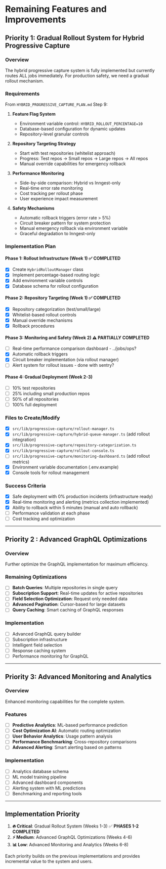 # Remaining Features and Improvements

## Priority 1: Gradual Rollout System for Hybrid Progressive Capture

### Overview
The hybrid progressive capture system is fully implemented but currently routes ALL jobs immediately. For production safety, we need a gradual rollout mechanism.

### Requirements
From `HYBRID_PROGRESSIVE_CAPTURE_PLAN.md` Step 9:

1. **Feature Flag System**
   - Environment variable control: `HYBRID_ROLLOUT_PERCENTAGE=10`
   - Database-based configuration for dynamic updates
   - Repository-level granular controls

2. **Repository Targeting Strategy**
   - Start with test repositories (whitelist approach)
   - Progress: Test repos → Small repos → Large repos → All repos
   - Manual override capabilities for emergency rollback

3. **Performance Monitoring**
   - Side-by-side comparison: Hybrid vs Inngest-only
   - Real-time error rate monitoring
   - Cost tracking per rollout phase
   - User experience impact measurement

4. **Safety Mechanisms**
   - Automatic rollback triggers (error rate > 5%)
   - Circuit breaker pattern for system protection
   - Manual emergency rollback via environment variable
   - Graceful degradation to Inngest-only

### Implementation Plan

#### Phase 1: Rollout Infrastructure (Week 1) ✅ COMPLETED
- [x] Create `HybridRolloutManager` class
- [x] Implement percentage-based routing logic
- [x] Add environment variable controls
- [x] Database schema for rollout configuration

#### Phase 2: Repository Targeting (Week 1) ✅ COMPLETED
- [x] Repository categorization (test/small/large)
- [x] Whitelist-based rollout controls
- [x] Manual override mechanisms
- [x] Rollback procedures

#### Phase 3: Monitoring and Safety (Week 2) ⚠️ PARTIALLY COMPLETED
- [ ] Real-time performance comparison dashboard - ../jobs/ops?
- [x] Automatic rollback triggers
- [x] Circuit breaker implementation (via rollout manager)
- [ ] Alert system for rollout issues - done with sentry?

#### Phase 4: Gradual Deployment (Week 2-3)
- [ ] 10% test repositories
- [ ] 25% including small production repos
- [ ] 50% of all repositories
- [ ] 100% full deployment

### Files to Create/Modify
- [x] `src/lib/progressive-capture/rollout-manager.ts`
- [x] `src/lib/progressive-capture/hybrid-queue-manager.ts` (add rollout integration)
- [x] `src/lib/progressive-capture/repository-categorization.ts`
- [x] `src/lib/progressive-capture/rollout-console.ts`
- [ ] `src/lib/progressive-capture/monitoring-dashboard.ts` (add rollout metrics)
- [x] Environment variable documentation (.env.example)
- [x] Console tools for rollout management

### Success Criteria
- [x] Safe deployment with 0% production incidents (infrastructure ready)
- [x] Real-time monitoring and alerting (metrics collection implemented)
- [x] Ability to rollback within 5 minutes (manual and auto rollback)
- [ ] Performance validation at each phase
- [ ] Cost tracking and optimization

---

## Priority 2  : Advanced GraphQL Optimizations

### Overview
Further optimize the GraphQL implementation for maximum efficiency.

### Remaining Optimizations
- [ ] **Batch Queries**: Multiple repositories in single query
- [ ] **Subscription Support**: Real-time updates for active repositories
- [ ] **Field Selection Optimization**: Request only needed data
- [ ] **Advanced Pagination**: Cursor-based for large datasets
- [ ] **Query Caching**: Smart caching of GraphQL responses

### Implementation
- [ ] Advanced GraphQL query builder
- [ ] Subscription infrastructure
- [ ] Intelligent field selection
- [ ] Response caching system
- [ ] Performance monitoring for GraphQL

---

## Priority 3: Advanced Monitoring and Analytics

### Overview
Enhanced monitoring capabilities for the complete system.

### Features
- [ ] **Predictive Analytics**: ML-based performance prediction
- [ ] **Cost Optimization AI**: Automatic routing optimization
- [ ] **User Behavior Analytics**: Usage pattern analysis
- [ ] **Performance Benchmarking**: Cross-repository comparisons
- [ ] **Advanced Alerting**: Smart alerting based on patterns

### Implementation
- [ ] Analytics database schema
- [ ] ML model training pipeline
- [ ] Advanced dashboard components
- [ ] Alerting system with ML predictions
- [ ] Benchmarking and reporting tools

---

## Implementation Priority

1. **🔥 Critical**: Gradual Rollout System (Weeks 1-3) ✅ **PHASES 1-2 COMPLETED**
2. **⚡ Medium**: Advanced GraphQL Optimizations (Weeks 4-6)  
3. **📊 Low**: Advanced Monitoring and Analytics (Weeks 6-8)

Each priority builds on the previous implementations and provides incremental value to the system and users.